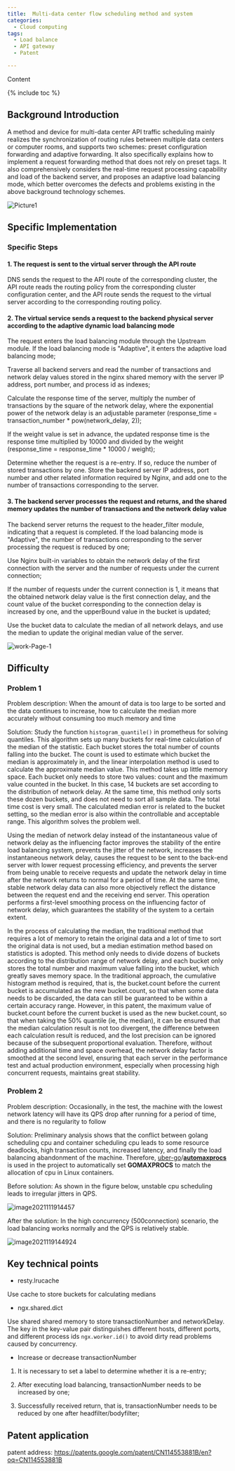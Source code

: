 ```yaml
---
title:  Multi-data center flow scheduling method and system
categories:
  - Cloud computing
tags:
  - Load balance
  - API gateway
  - Patent

---
```

Content

{% include toc %}

## Background Introduction

A method and device for multi-data center API traffic scheduling mainly realizes the synchronization of routing rules between multiple data centers or computer rooms, and supports two schemes: preset configuration forwarding and adaptive forwarding. It also specifically explains how to implement a request forwarding method that does not rely on preset tags. It also comprehensively considers the real-time request processing capability and load of the backend server, and proposes an adaptive load balancing mode, which better overcomes the defects and problems existing in the above background technology schemes.

![Picture1](https://raw.githubusercontent.com/infinityjay/myImageHost/main/typora/Picture1.png)

## Specific Implementation

### Specific Steps

#### 1. The request is sent to the virtual server through the API route

DNS sends the request to the API route of the corresponding cluster, the API route reads the routing policy from the corresponding cluster configuration center, and the API route sends the request to the virtual server according to the corresponding routing policy.

#### 2. The virtual service sends a request to the backend physical server according to the adaptive dynamic load balancing mode

The request enters the load balancing module through the Upstream module. If the load balancing mode is "Adaptive", it enters the adaptive load balancing mode;

Traverse all backend servers and read the number of transactions and network delay values ​​stored in the nginx shared memory with the server IP address, port number, and process id as indexes;

Calculate the response time of the server, multiply the number of transactions by the square of the network delay, where the exponential power of the network delay is an adjustable parameter (response_time = transaction_number * pow(network_delay, 2));

If the weight value is set in advance, the updated response time is the response time multiplied by 10000 and divided by the weight (response_time = response_time * 10000 / weight);

Determine whether the request is a re-entry. If so, reduce the number of stored transactions by one. Store the backend server IP address, port number and other related information required by Nginx, and add one to the number of transactions corresponding to the server.

#### 3. The backend server processes the request and returns, and the shared memory updates the number of transactions and the network delay value

The backend server returns the request to the header_filter module, indicating that a request is completed. If the load balancing mode is "Adaptive", the number of transactions corresponding to the server processing the request is reduced by one;

Use Nginx built-in variables to obtain the network delay of the first connection with the server and the number of requests under the current connection;

If the number of requests under the current connection is 1, it means that the obtained network delay value is the first connection delay, and the count value of the bucket corresponding to the connection delay is increased by one, and the upperBound value in the bucket is updated;

Use the bucket data to calculate the median of all network delays, and use the median to update the original median value of the server.

![work-Page-1](https://raw.githubusercontent.com/infinityjay/myImageHost/main/typora/work-Page-1.jpeg)

## Difficulty

### Problem 1

Problem description: When the amount of data is too large to be sorted and the data continues to increase, how to calculate the median more accurately without consuming too much memory and time

Solution: Study the function `histogram_quantile()` in prometheus for solving quantiles. This algorithm sets up many buckets for real-time calculation of the median of the statistic. Each bucket stores the total number of counts falling into the bucket. The count is used to estimate which bucket the median is approximately in, and the linear interpolation method is used to calculate the approximate median value. This method takes up little memory space. Each bucket only needs to store two values: count and the maximum value counted in the bucket. In this case, 14 buckets are set according to the distribution of network delay. At the same time, this method only sorts these dozen buckets, and does not need to sort all sample data. The total time cost is very small. The calculated median error is related to the bucket setting, so the median error is also within the controllable and acceptable range. This algorithm solves the problem well.

Using the median of network delay instead of the instantaneous value of network delay as the influencing factor improves the stability of the entire load balancing system, prevents the jitter of the network, increases the instantaneous network delay, causes the request to be sent to the back-end server with lower request processing efficiency, and prevents the server from being unable to receive requests and update the network delay in time after the network returns to normal for a period of time. At the same time, stable network delay data can also more objectively reflect the distance between the request end and the receiving end server. This operation performs a first-level smoothing process on the influencing factor of network delay, which guarantees the stability of the system to a certain extent.

In the process of calculating the median, the traditional method that requires a lot of memory to retain the original data and a lot of time to sort the original data is not used, but a median estimation method based on statistics is adopted. This method only needs to divide dozens of buckets according to the distribution range of network delay, and each bucket only stores the total number and maximum value falling into the bucket, which greatly saves memory space. In the traditional approach, the cumulative histogram method is required, that is, the bucket.count before the current bucket is accumulated as the new bucket.count, so that when some data needs to be discarded, the data can still be guaranteed to be within a certain accuracy range. However, in this patent, the maximum value of bucket.count before the current bucket is used as the new bucket.count, so that when taking the 50% quantile (ie, the median), it can be ensured that the median calculation result is not too divergent, the difference between each calculation result is reduced, and the lost precision can be ignored because of the subsequent proportional evaluation. Therefore, without adding additional time and space overhead, the network delay factor is smoothed at the second level, ensuring that each server in the performance test and actual production environment, especially when processing high concurrent requests, maintains great stability.

### Problem 2

Problem description: Occasionally, in the test, the machine with the lowest network latency will have its QPS drop after running for a period of time, and there is no regularity to follow

Solution: Preliminary analysis shows that the conflict between golang scheduling cpu and container scheduling cpu leads to some resource deadlocks, high transaction counts, increased latency, and finally the load balancing abandonment of the machine. Therefore, [uber-go](https://github.com/uber-go)/**[automaxprocs](https://github.com/uber-go/automaxprocs)** is used in the project to automatically set **GOMAXPROCS** to match the allocation of cpu in Linux containers.

Before solution: As shown in the figure below, unstable cpu scheduling leads to irregular jitters in QPS.

![image2021111914457](https://raw.githubusercontent.com/infinityjay/myImageHost/main/typora/image2021111914457.png)

After the solution: In the high concurrency (500connection) scenario, the load balancing works normally and the QPS is relatively stable.

![image2021119144924](https://raw.githubusercontent.com/infinityjay/myImageHost/main/typora/image2021119144924.png)

## Key technical points

* resty.lrucache

Use cache to store buckets for calculating medians

* ngx.shared.dict

Use shared shared memory to store transactionNumber and networkDelay. The key in the key-value pair distinguishes different hosts, different ports, and different process ids `ngx.worker.id()` to avoid dirty read problems caused by concurrency.

* Increase or decrease transactionNumber

1. It is necessary to set a label to determine whether it is a re-entry;

2. After executing load balancing, transactionNumber needs to be increased by one;

3. Successfully received return, that is, transactionNumber needs to be reduced by one after headfilter/bodyfilter;

## Patent application

patent address: https://patents.google.com/patent/CN114553881B/en?oq=CN114553881B

